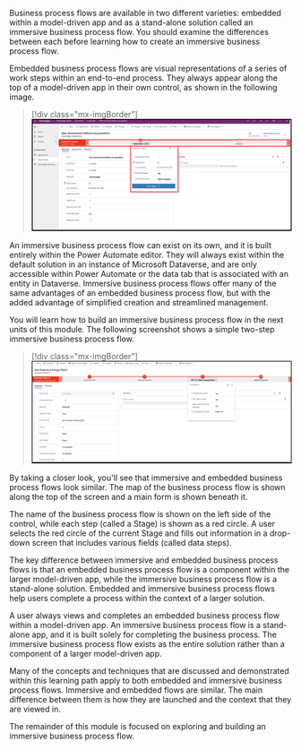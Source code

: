 Business process flows are available in two different varieties: embedded within a model-driven app and as a stand-alone solution called an immersive business process flow. You should examine the differences between each before learning how to create an immersive business process flow.

Embedded business process flows are visual representations of a series of work steps within an end-to-end process. They always appear along the top of a model-driven app in their own control, as shown in the following image.

> [!div class="mx-imgBorder"]
> [![Embedded business process flow with Stage displayed.](../media/1-embedded-business-process-flow-stage-displayed.png)](../media/1-embedded-business-process-flow-stage-displayed.png#lightbox)

An immersive business process flow can exist on its own, and it is built entirely within the Power Automate editor. They will always exist within the default solution in an instance of Microsoft Dataverse, and are only accessible within Power Automate or the data tab that is associated with an entity in Dataverse. Immersive business process flows offer many of the same advantages of an embedded business process flow, but with the added advantage of simplified creation and streamlined management.

You will learn how to build an immersive business process flow in the next units of this module. The following screenshot shows a simple two-step immersive business process flow.

> [!div class="mx-imgBorder"]
> [![Immersive business process flow two-step example.](../media/2-immersive-business-process-flow-stage-displayed.png)](../media/2-immersive-business-process-flow-stage-displayed.png#lightbox)

By taking a closer look, you'll see that immersive and embedded business process flows look similar. The map of the business process flow is shown along the top of the screen and a main form is shown beneath it.

The name of the business process flow is shown on the left side of the control, while each step (called a Stage) is shown as a red circle. A user selects the red circle of the current Stage and fills out information in a drop-down screen that includes various fields (called data steps).

The key difference between immersive and embedded business process flows is that an embedded business process flow is a component within the larger model-driven app, while the immersive business process flow is a stand-alone solution. Embedded and immersive business process flows help users complete a process within the context of a larger solution.

A user always views and completes an embedded business process flow within a model-driven app. An immersive business process flow is a stand-alone app, and it is built solely for completing the business process. The immersive business process flow exists as the entire solution rather than a component of a larger model-driven app.

Many of the concepts and techniques that are discussed and demonstrated within this learning path apply to both embedded and immersive business process flows. Immersive and embedded flows are similar. The main difference between them is how they are launched and the context that they are viewed in.

The remainder of this module is focused on exploring and building an immersive business process flow.
